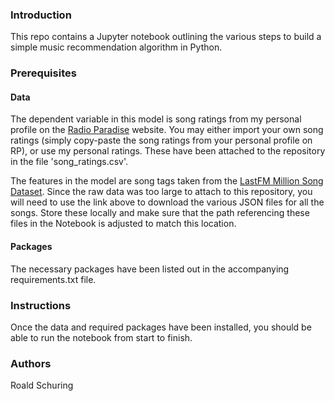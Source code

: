 ### Introduction

This repo contains a Jupyter notebook outlining the various steps to build a simple music recommendation algorithm in Python. 


### Prerequisites

#### Data

The dependent variable in this model is song ratings from my personal profile on the [Radio Paradise](www.radioparadise.com) website. You may either import your own song ratings (simply copy-paste the song ratings from your personal profile on RP), or use my personal ratings. These have been attached to the repository in the file 'song_ratings.csv'.

The features in the model are song tags taken from the [LastFM Million Song Dataset](http://labrosa.ee.columbia.edu/millionsong/lastfm).
Since the raw data was too large to attach to this repository, you will need to use the link above to download the various JSON files for all the songs. Store these locally and make sure that the path referencing these files in the Notebook is adjusted to match this location.


#### Packages

The necessary packages have been listed out in the accompanying requirements.txt file.


### Instructions

Once the data and required packages have been installed, you should be able to run the notebook from start to finish. 


### Authors
Roald Schuring
